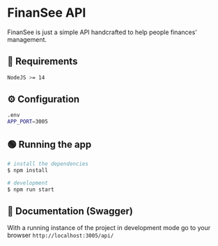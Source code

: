 
# FinanSee API

FinanSee is just a simple API handcrafted to help people finances' management.
## 📄 Requirements

```bash
NodeJS >= 14
```

## ⚙️ Configuration

```bash
.env
APP_PORT=3005
```

## 🟢 Running the app

```bash
# install the dependencies
$ npm install

# development
$ npm run start
```

## 📗 Documentation (Swagger)

With a running instance of the project in development mode go to your browser
`http://localhost:3005/api/`
